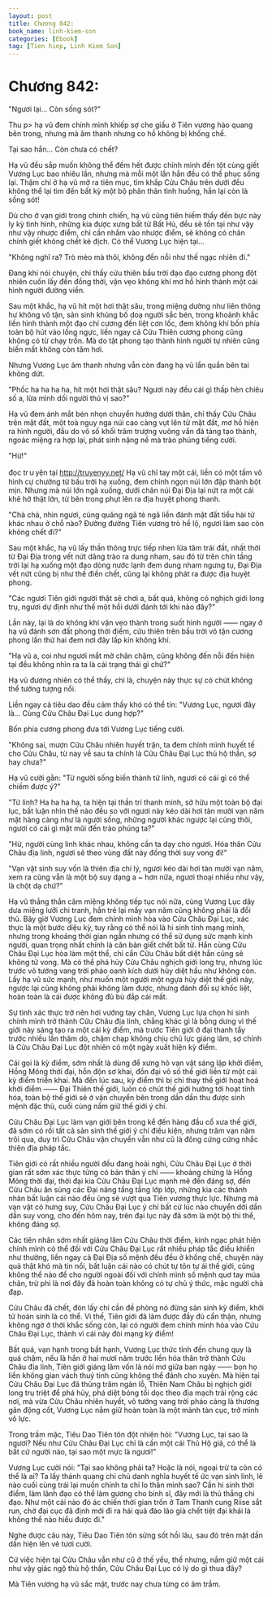 ```yaml
---
layout: post
title: Chương 842: 
book_name: linh-kiem-son
categories: [Ebook]
tag: [Tien hiep, Linh Kiem Son]
---
```


# Chương 842: 

"Ngươi lại... Còn sống sót?"

Thu p> hạ vũ đem chính mình khiếp sợ che giấu ở Tiên vương hào quang bên trong, nhưng mà âm thanh nhưng co hồ không bị khống chế.

Tại sao hắn... Còn chưa có chết?

Hạ vũ đều sắp muốn không thể đếm hết được chính mình đến tột cùng giết Vương Lục bao nhiêu lần, nhưng mà mỗi một lần hắn đều có thể phục sống lại. Thậm chí ở hạ vũ mở ra tiên mục, tìm khắp Cửu Châu trên dưới đều không thể lại tìm đến bất kỳ một bộ phân thân tình huống, hắn lại còn là sống sót!

Dù cho ở vạn giới trong chinh chiến, hạ vũ cũng tiên hiếm thấy đến bực này ly kỳ tình hình, những kia được xưng bất tử Bất Hủ, đều sẽ tồn tại như vậy như vậy nhược điểm, chỉ cần nhắm vào nhược điểm, sẽ không có chân chính giết không chết kẻ địch. Có thể Vương Lục hiện tại...

"Không nghĩ ra? Trò mèo mà thôi, không đến nỗi như thế ngạc nhiên đi."

Đang khi nói chuyện, chỉ thấy cửu thiên bầu trời đạo đạo cương phong đột nhiên cuốn lấy đến đồng thời, vặn vẹo không khí mơ hồ hình thành một cái hình người đường viền.

Sau một khắc, hạ vũ hít một hơi thật sâu, trong miệng dường như liên thông hư không vô tận, sản sinh khủng bố doạ người sắc bén, trong khoảnh khắc liền hình thành một đạo chí cương đến liệt cơn lốc, đem không khí bốn phía toàn bộ hút vào lồng ngực, liền ngay cả Cửu Thiên cương phong cũng không có từ chạy trốn. Mà do tật phong tạo thành hình người tự nhiên cũng biến mất không còn tăm hơi.

Nhưng Vương Lục âm thanh nhưng vẫn còn đang hạ vũ lẩn quẩn bên tai không dứt.

"Phốc ha ha ha ha, hít một hơi thật sâu? Ngươi này đều cái gì thấp hèn chiêu số a, lừa mình dối người thú vị sao?"

Hạ vũ đem ánh mắt bén nhọn chuyển hướng dưới thân, chỉ thấy Cửu Châu trên mặt đất, một toà nguy nga núi cao càng vụt lên từ mặt đất, mơ hồ hiện ra hình người, đầu do vô số khối trăm trượng vuông vắn đá tảng tạo thành, ngoác miệng ra hợp lại, phát sinh nặng nề mà trào phúng tiếng cười.

"Hừ!"

đọc trｕyện tại http://truyenyy.net/ Hạ vũ chỉ tay một cái, liền có một tấm vô hình cự chưởng từ bầu trời hạ xuống, đem chỉnh ngọn núi lớn đập thành bột mịn. Nhưng mà núi lớn ngã xuống, dưới chân núi Đại Địa lại nứt ra một cái khẽ hở thật lớn, từ bên trong phụt lên ra địa huyệt phong thanh.

"Chà chà, nhìn ngươi, cùng quăng ngã té ngã liền đánh mặt đất tiểu hài tử khác nhau ở chỗ nào? Đường đường Tiên vương trò hề lộ, ngươi làm sao còn không chết đi?"

Sau một khắc, hạ vũ lấy thần thông trực tiếp nhen lửa tâm trái đất, nhất thời từ Đại Địa trong vết nứt dâng trào ra dung nham, sau đó từ trên chín tầng trời lại hạ xuống một đạo dòng nước lạnh đem dung nham ngưng tụ, Đại Địa vết nứt cũng bị như thế điền chết, cũng lại không phát ra được địa huyệt phong.

"Các ngươi Tiên giới người thật sẽ chơi a, bất quá, không có nghịch giới long trụ, ngươi dự định như thế một hồi dưới đánh tới khi nào đây?"

Lần này, lại là do không khí vặn vẹo thành trong suốt hình người —— ngay ở hạ vũ đánh sơn đất phong thời điểm, cửu thiên trên bầu trời vô tận cương phong lần thứ hai đem nơi đây lấp kín không khí.

"Hạ vũ a, coi như ngươi mắt mờ chân chậm, cũng không đến nỗi đến hiện tại đều không nhìn ra ta là cái trạng thái gì chứ?"

Hạ vũ đương nhiên có thể thấy, chỉ là, chuyện này thực sự có chút không thể tưởng tượng nổi.

Liền ngay cả tiêu dao đều cảm thấy khó có thể tin: "Vương Lục, ngươi đây là... Cùng Cửu Châu Đại Lục dung hợp?"

Bốn phía cương phong đưa tới Vương Lục tiếng cười.

"Không sai, mượn Cửu Châu nhiên huyết trận, ta đem chính mình huyết tế cho Cửu Châu, từ nay về sau ta chính là Cửu Châu Đại Lục thủ hộ thần, sợ hay chưa?"

Hạ vũ cười gằn: "Từ người sống biến thành tử linh, ngươi có cái gì có thể chiếm được ý?"

"Tử linh? Ha ha ha ha, ta hiện tại thần trí thanh minh, sở hữu một toàn bộ đại lục, bất luận nhìn thế nào đều so với ngươi này kéo dài hơi tàn mười vạn năm mặt hàng càng như là người sống, những người khác ngược lại cũng thôi, ngươi có cái gì mặt mũi đến trào phúng ta?"

"Hừ, người cùng linh khác nhau, không cần ta dạy cho ngươi. Hóa thân Cửu Châu địa linh, ngươi sẽ theo vùng đất này đồng thời suy vong đi!"

"Vạn vật sinh suy vốn là thiên địa chí lý, ngươi kéo dài hơi tàn mười vạn năm, xem ra cũng vẫn là một bộ suy dạng a ~ hơn nữa, ngươi thoại nhiều như vậy, là chột dạ chứ?"

Hạ vũ thẳng thắn câm miệng không tiếp tục nói nữa, cùng Vương Lục dây dưa miệng lưỡi chi tranh, hắn trẻ lại mấy vạn năm cũng không phải là đối thủ. Bây giờ Vương Lục đem chính mình hòa vào Cửu Châu Đại Lục, xác thực là một bước diệu kỳ, tuy rằng có thể nói là hi sinh tính mạng mình, nhưng trong khoảng thời gian ngắn nhưng có thể sử dụng sức mạnh kinh người, quan trọng nhất chính là căn bản giết chết bất tử. Hắn cùng Cửu Châu Đại Lục hòa làm một thể, chỉ cần Cửu Châu bất diệt hắn cũng sẽ không tử vong. Mà có thể phá hủy Cửu Châu nghịch giới long trụ, nhưng lúc trước vô tướng vang trời pháo oanh kích dưới hủy diệt hầu như không còn. Lấy hạ vũ sức mạnh, như muốn một người một ngựa hủy diệt thế giới này, ngược lại cũng không phải không làm được, nhưng đánh đổi sự khốc liệt, hoàn toàn là cái được không đủ bù đắp cái mất.

Sự tình xác thực trở nên hơi vướng tay chân, Vương Lục lựa chọn hi sinh chính mình trở thành Cửu Châu địa linh, chẳng khác gì là bỗng dưng vì thế giới này sáng tạo ra một cái kỳ điểm, mà trước Tiên giới ở đại thanh tẩy trước nhiều lần thăm dò, chậm chạp không chịu chủ lực giáng lâm, sợ chính là Cửu Châu Đại Lục đột nhiên có một ngày xuất hiện kỳ điểm.

Cái gọi là kỳ điểm, sớm nhất là dùng để xưng hô vạn vật sáng lập khởi điểm, Hồng Mông thời đại, hỗn độn sơ khai, đồn đại vô số thế giới liền từ một cái kỳ điểm triển khai. Mà đến lúc sau, kỳ điểm thì bị chỉ thay thế giới hoạt hoá khởi điểm —— Đại Thiên thế giới, luôn có chút thế giới hướng tới hoạt tính hóa, toàn bộ thế giới sẽ ở vận chuyển bên trong dần dần thu được sinh mệnh đặc thù, cuối cùng nắm giữ thế giới ý chí.

Cửu Châu Đại Lục làm vạn giới bên trong kể đến hàng đầu cổ xưa thế giới, đã sớm có rồi tất cả sản sinh thế giới ý chí điều kiện, nhưng trăm vạn năm trôi qua, duy trì Cửu Châu vận chuyển vẫn như cũ là đông cứng cứng nhắc thiên địa pháp tắc.

Tiên giới có rất nhiều người đều đang hoài nghi, Cửu Châu Đại Lục ở thời gian rất sớm xác thực từng có bản thân ý chí —— khoảng chừng là Hồng Mông thời đại, thời đại kia Cửu Châu Đại Lục mạnh mẽ đến đáng sợ, đến Cửu Châu ân sủng các Đại năng tầng tầng lớp lớp, những kia các thánh nhân bất luận cái nào đều ủng sẽ vượt qua Tiên vương thực lực. Nhưng mà vạn vật có hưng suy, Cửu Châu Đại Lục ý chí bất cứ lúc nào chuyển dời dần dần suy vong, cho đến hôm nay, trên đại lục này đã sớm là một bộ thi thể, không đáng sợ.

Các tiên nhân sớm nhất giáng lâm Cửu Châu thời điểm, kinh ngạc phát hiện chính mình có thể đối với Cửu Châu Đại Lục rất nhiều pháp tắc điều khiển như thường, liền ngay cả Đại Địa số mệnh đều đều ở khống chế, chuyện này quả thật khó mà tin nổi, bất luận cái nào có chút tự tôn tự ái thế giới, cũng không thể nào để cho người ngoài đối với chính mình số mệnh quơ tay múa chân, trừ phi là nơi đây đã hoàn toàn không có tự chủ ý thức, mặc người chà đạp.

Cửu Châu đã chết, đón lấy chỉ cần đề phòng nó đừng sản sinh kỳ điểm, khởi tử hoàn sinh là có thể. Vì thế, Tiên giới đã làm được đầy đủ cẩn thận, nhưng không ngờ ở thời khắc sống còn, lại có người đem chính mình hòa vào Cửu Châu Đại Lục, thành vì cái này đòi mạng kỳ điểm!

Bất quá, vạn hạnh trong bất hạnh, Vương Lục thức tỉnh đến chung quy là quá chậm, nếu là hắn ở hai mươi năm trước liền hóa thân trở thành Cửu Châu địa linh, Tiên giới giáng lâm vốn là nói mơ giữa ban ngày —— bọn họ liền không gian vách thuỷ tinh cũng không thể đánh cho xuyên. Mà hiện tại Cửu Châu Đại Lục đã thủng trăm ngàn lỗ, Thiên Nam Châu bị nghịch giới long trụ triệt để phá hủy, phá diệt bóng tối dọc theo địa mạch trải rộng các nơi, mà vừa Cửu Châu nhiên huyết, vô tướng vang trời pháo càng là thương gân động cốt, Vương Lục nắm giữ hoàn toàn là một mảnh tàn cục, trở mình vô lực.

Trong trầm mặc, Tiêu Dao Tiên tôn đột nhiên hỏi: "Vương Lục, tại sao là ngươi? Nếu như Cửu Châu Đại Lục chỉ là cần một cái Thủ Hộ giả, có thể là bất cứ người nào, tại sao một mực là ngươi!"

Vương Lục cười nói: "Tại sao không phải ta? Hoặc là nói, ngoại trừ ta còn có thể là ai? Ta lấy thánh quang chi chủ danh nghĩa huyết tế ức vạn sinh linh, lẽ nào cuối cùng trái lại muốn chính ta chỉ lo thân mình sao? Cần hi sinh thời điểm, làm lãnh đạo có thể làm gương cho binh sĩ, đây mới là thủ thắng chi đạo. Như một cái nào đó ác chiến thời gian trốn ở Tam Thanh cung Riise sắt run, chờ đại cục đã định mới đi ra hái quả đào lão già chết tiệt đại khái là không thể nào hiểu được đi."

Nghe được câu này, Tiêu Dao Tiên tôn sửng sốt hồi lâu, sau đó trên mặt dần dần hiện lên vẻ tươi cười.

Cứ việc hiện tại Cửu Châu vẫn như cũ ở thế yếu, thế nhưng, nắm giữ một cái như vậy giác ngộ thủ hộ thần, Cửu Châu Đại Lục có lý do gì thua đây?

Mà Tiên vương hạ vũ sắc mặt, trước nay chưa từng có âm trầm.